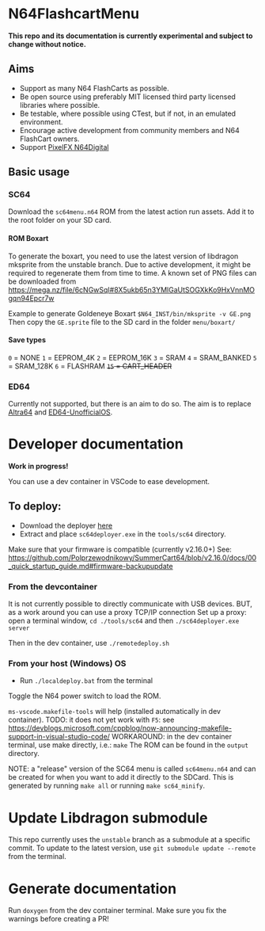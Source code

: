 # N64FlashcartMenu
**This repo and its documentation is currently experimental and subject to change without notice.**

## Aims
* Support as many N64 FlashCarts as possible.
* Be open source using preferably MIT licensed third party licensed libraries where possible.
* Be testable, where possible using CTest, but if not, in an emulated environment.
* Encourage active development from community members and N64 FlashCart owners.
* Support [PixelFX N64Digital](https://gitlab.com/pixelfx-public/n64-game-id)


## Basic usage

### SC64
Download the `sc64menu.n64` ROM from the latest action run assets.
Add it to the root folder on your SD card.

#### ROM Boxart
To generate the boxart, you need to use the latest version of libdragon mksprite from the unstable branch.
Due to active development, it might be required to regenerate them from time to time.
A known set of PNG files can be downloaded from https://mega.nz/file/6cNGwSqI#8X5ukb65n3YMlGaUtSOGXkKo9HxVnnMOgqn94Epcr7w

Example to generate Goldeneye Boxart `$N64_INST/bin/mksprite -v GE.png`
Then copy the `GE.sprite` file to the SD card in the folder `menu/boxart/`


#### Save types
`0` = NONE
`1` = EEPROM_4K
`2` = EEPROM_16K
`3` = SRAM
`4` = SRAM_BANKED
`5` = SRAM_128K
`6` = FLASHRAM
~~`15` = CART_HEADER~~


### ED64
Currently not supported, but there is an aim to do so.
The aim is to replace [Altra64](https://github.com/networkfusion/altra64) and [ED64-UnofficialOS](https://github.com/n64-tools/ED64-UnofficialOS-binaries).


# Developer documentation
**Work in progress!**

You can use a dev container in VSCode to ease development.


## To deploy:

* Download the deployer [here](https://github.com/Polprzewodnikowy/SummerCart64/releases/download/v2.16.0/sc64-deployer-windows-v2.16.0.zip)
* Extract and place `sc64deployer.exe` in the `tools/sc64` directory.

Make sure that your firmware is compatible (currently v2.16.0+)
See: https://github.com/Polprzewodnikowy/SummerCart64/blob/v2.16.0/docs/00_quick_startup_guide.md#firmware-backupupdate



### From the devcontainer
It is not currently possible to directly communicate with USB devices.
BUT, as a work around you can use a proxy TCP/IP connection
Set up a proxy: open a terminal window, `cd ./tools/sc64` and then `./sc64deployer.exe server`

Then in the dev container, use `./remotedeploy.sh`


### From your host (Windows) OS

* Run `./localdeploy.bat` from the terminal


Toggle the N64 power switch to load the ROM.

`ms-vscode.makefile-tools` will help (installed automatically in dev container).
TODO: it does not yet work with `F5`: see https://devblogs.microsoft.com/cppblog/now-announcing-makefile-support-in-visual-studio-code/
WORKAROUND: in the dev container terminal, use make directly, i.e.: `make`
The ROM can be found in the `output` directory.

NOTE: a "release" version of the SC64 menu is called `sc64menu.n64` and can be created for when you want to add it directly to the SDCard. This is generated by running `make all` or running `make sc64_minify`.

# Update Libdragon submodule
This repo currently uses the `unstable` branch as a submodule at a specific commit.
To update to the latest version, use `git submodule update --remote ` from the terminal.

# Generate documentation
Run `doxygen` from the dev container terminal.
Make sure you fix the warnings before creating a PR!
